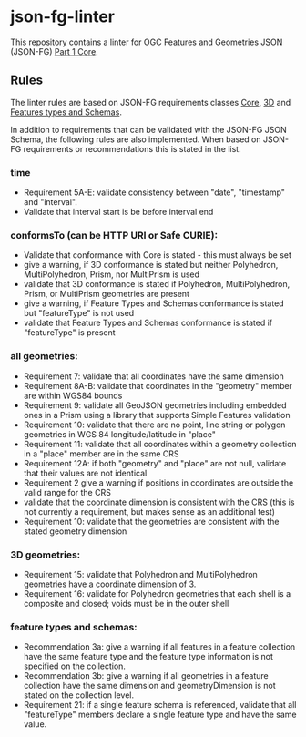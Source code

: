 # json-fg-linter
This repository contains a linter for OGC Features and Geometries JSON (JSON-FG) [Part 1 Core](https://docs.ogc.org/DRAFTS/21-045.html). 

## Rules
The linter rules are based on JSON-FG requirements classes [Core](https://docs.ogc.org/DRAFTS/21-045.html#rc_core), [3D](https://docs.ogc.org/DRAFTS/21-045.html#rc_3d) and [Features types and Schemas](https://docs.ogc.org/DRAFTS/21-045.html#rc_types-schemas). 

In addition to requirements that can be validated with the JSON-FG JSON Schema, the following rules are also implemented. When based on JSON-FG requirements or recommendations this is stated in the list.  

### time
- Requirement 5A-E: validate consistency between "date", "timestamp" and "interval".  
- Validate that interval start is be before interval end

### conformsTo (can be HTTP URI or Safe CURIE):
- Validate that conformance with Core is stated - this must always be set
- give a warning, if 3D conformance is stated but neither Polyhedron, MultiPolyhedron, Prism, nor MultiPrism is used
- validate that 3D conformance is stated if Polyhedron, MultiPolyhedron, Prism, or MultiPrism geometries are present
- give a warning, if Feature Types and Schemas conformance is stated but "featureType" is not used
- validate that Feature Types and Schemas conformance is stated if "featureType" is present

### all geometries:
- Requirement 7: validate that all coordinates have the same dimension
- Requirement 8A-B: validate that coordinates in the "geometry" member are within WGS84 bounds
- Requirement 9: validate all GeoJSON geometries including embedded ones in a Prism using a library that supports Simple Features validation
- Requirement 10: validate that there are no point, line string or polygon geometries in WGS 84 longitude/latitude in "place"
- Requirement 11: validate that all coordinates within a geometry collection in a "place" member are in the same CRS
- Requirement 12A: if both "geometry" and "place" are not null, validate that their values are not identical
- Requirement 2 give a warning if positions in coordinates are outside the valid range for the CRS 
- validate that the coordinate dimension is consistent with the CRS (this is not currently a requirement, but makes sense as an additional test)
- Requirement 10: validate that the geometries are consistent with the stated geometry dimension 

### 3D geometries:
- Requirement 15: validate that Polyhedron and MultiPolyhedron geometries have a coordinate dimension of 3.
- Requirement 16: validate for Polyhedron geometries that each shell is a composite and closed; voids must be in the outer shell

### feature types and schemas: 
- Recommendation 3a: give a warning if all features in a feature collection have the same feature type and the feature type information is not specified on the collection.
- Recommendation 3b: give a warning if all geometries in a feature collection have the same dimension and geometryDimension is not stated on the collection level. 
- Requirement 21: if a single feature schema is referenced, validate that all "featureType" members declare a single feature type and have the same value. 